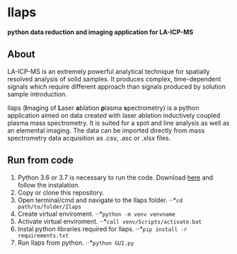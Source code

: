 # Ilaps
**python data reduction and imaging application for LA-ICP-MS**

## About
LA-ICP-MS is an extremely powerful analytical technique for spatially resolved analysis of solid samples. It produces complex, time-dependent signals which require different approach than signals produced by solution sample introduction. 

Ilaps (**I**maging of **L**aser **a**blation **p**lasma **s**pectrometry) is a python application aimed on data created with laser ablation inductively coupled plasma mass spectrometry. It is suited for a spot and line analysis as well as an elemental imaging. The data can be imported directly from mass spectrometry data acquisition as .csv, .asc or .xlsx files.

## Run from code 

1. Python 3.6 or 3.7 is necessary to run the code. Download [here](https://www.python.org/downloads/) and follow the instalation.
2. Copy or clone this repository.
3. Open terminal/cmd and navigate to the Ilaps folder.
⋅⋅*`cd path/to/folder/Ilaps`
4. Create virtual enviroment. 
⋅⋅*`python -m venv venvname`
5. Activate virtual enviroment. 
⋅⋅*`call venv/Scripts/activate.bat`
6. Instal python libraries required for Ilaps.
⋅⋅*`pip install -r requirements.txt`
7. Run Ilaps from python.
⋅⋅*`python GUI.py`
